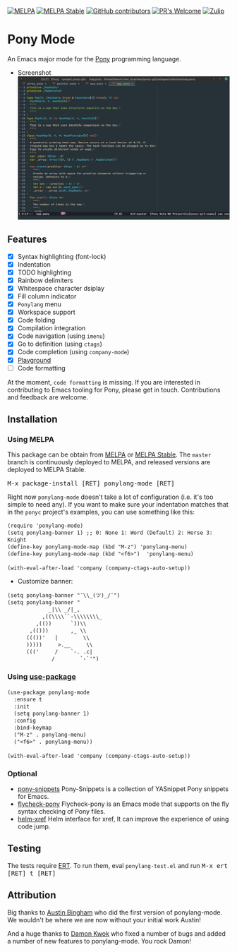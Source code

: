 [![MELPA](http://melpa.org/packages/ponylang-mode-badge.svg)](http://melpa.org/#/ponylang-mode)
[![MELPA Stable](http://stable.melpa.org/packages/ponylang-mode-badge.svg)](http://stable.melpa.org/#/ponylang-mode)
[![GitHub contributors](https://img.shields.io/github/contributors/ponylang/ponylang-mode)](https://github.com/ponylang/ponylang-mode/graphs/contributors)
[![PR's Welcome](https://img.shields.io/badge/PRs-welcome-brightgreen.svg?style=flat)](https://github.com/ponylang/ponylang-mode/pull/new)
[![Zulip](https://img.shields.io/badge/chat-on%20zulip-52c2af?logo=zulip&logoColor=52c2af&.svg)](https://ponylang.zulipchat.com/#narrow/stream/190367-tooling/topic/Emacs.3A.20ponylang-mode)

# Pony Mode

<!-- An Emacs mode that provides `syntax highlighting` (font-lock), `indentation` -->
<!-- and `code jump` for the [Pony](http://www.ponylang.org/) programming -->
<!-- language.It also provides [Ponyc](https://github.com/ponylang/ponyc), -->
<!-- [Corral](https://github.com/ponylang/corral) -->
<!-- and [Playground](https://playground.ponylang.io) integration. -->
An Emacs major mode for the [Pony](https://github.com/ponylang/ponyc)
programming language.

- Screenshot
![screenshot](https://github.com/ponylang/ponylang-mode/blob/master/screenshot.png)

## Features
- [X] Syntax highlighting (font-lock)
- [X] Indentation
- [x] TODO highlighting
- [x] Rainbow delimiters
- [x] Whitespace character dsiplay
- [x] Fill column indicator
- [x] `Ponylang` menu
- [x] Workspace support
- [x] Code folding
- [x] Compilation integration
- [x] Code navigation (using `imenu`)
- [x] Go to definition (using `ctags`)
- [x] Code completion (using `company-mode`)
- [x] [Playground](https://playground.ponylang.io)
- [ ] Code formatting

<!-- At the moment, ponylang-mode is fairly new and immature. From the -->
<!-- standpoint of indentation, it should work for about 99% of use cases. -->
<!-- In order to work for the rest, it is going to require a rewrite. -->
At the moment, `code formatting` is missing.
If you are interested in contributing to Emacs tooling for Pony, please
get in touch. Contributions and feedback are welcome.

## Installation

### Using MELPA
This package can be obtain from
[MELPA](http://melpa.org/#/ponylang-mode) or
[MELPA Stable](http://stable.melpa.org/#/ponylang-mode). The `master`
branch is continuously deployed to MELPA, and released versions are
deployed to MELPA Stable.

<kbd>M-x package-install [RET] ponylang-mode [RET]</kbd>

Right now `ponylang-mode` doesn't take a lot of configuration (i.e.
it's too simple to need any). If you want to make sure your
indentation matches that in the `ponyc` project's examples, you can
use something like this:

```elisp
(require 'ponylang-mode)
(setq ponylang-banner 1) ;; 0: None 1: Word (Default) 2: Horse 3: Knight
(define-key ponylang-mode-map (kbd "M-z") 'ponylang-menu)
(define-key ponylang-mode-map (kbd "<f6>")  'ponylang-menu)

(with-eval-after-load 'company (company-ctags-auto-setup))
```
- Customize banner:
```elisp
(setq ponylang-banner "¯\\_(ツ)_/¯")
(setq ponylang-banner "
             _|\\ _/|_,
           ,((\\\\``-\\\\\\\\_
         ,(())      `))\\
       ,(()))       ,_ \\
      ((())'   |        \\
      )))))     >.__     \\
      ((('     /    `-. .c|
              /        `-`'")
```

### Using [use-package](https://github.com/jwiegley/use-package)

<!-- If you're using -->
<!-- [`use-package`](https://github.com/jwiegley/use-package) to manage -->
<!-- your configuration, you can configure `ponylang-mode` like so: -->
```elisp
(use-package ponylang-mode
  :ensure t
  :init
  (setq ponylang-banner 1)
  :config
  :bind-keymap
  ("M-z" . ponylang-menu)
  ("<f6>" . ponylang-menu))

(with-eval-after-load 'company (company-ctags-auto-setup))
```
### Optional
- [pony-snippets](https://github.com/ponylang/pony-snippets) Pony-Snippets is a collection of YASnippet Pony snippets for Emacs.
- [flycheck-pony](https://github.com/ponylang/flycheck-pony) Flycheck-pony is an Emacs mode that supports on the fly syntax checking of Pony files.
- [helm-xref](https://github.com/brotzeit/helm-xref) Helm interface for xref, It can improve the experience of using code jump.

## Testing

The tests require
[ERT](https://www.gnu.org/software/emacs/manual/html_node/ert/). To
run them, eval `ponylang-test.el` and run <kbd>M-x ert [RET] t
[RET]</kbd>

## Attribution

Big thanks to [Austin Bingham](https://github.com/abingham) who did the first version of ponylang-mode.
We wouldn't be where we are now without your initial work Austin!

And a huge thanks to [Damon Kwok](https://github.com/damon-kwok) who fixed a number of bugs and added a
number of new features to ponylang-mode. You rock Damon!
